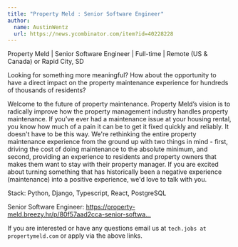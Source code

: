 ```yaml
---
title: "Property Meld : Senior Software Engineer"
author:
  name: AustinWentz
  url: https://news.ycombinator.com/item?id=40228228
---
```

Property Meld | Senior Software Engineer | Full-time | Remote (US &amp; Canada) or Rapid City, SD

Looking for something more meaningful? How about the opportunity to have a direct impact on the property maintenance experience for hundreds of thousands of residents?

Welcome to the future of property maintenance. Property Meld’s vision is to radically improve how the property management industry handles property maintenance. If you’ve ever had a maintenance issue at your housing rental, you know how much of a pain it can be to get it fixed quickly and reliably. It doesn&#x27;t have to be this way. We&#x27;re rethinking the entire property maintenance experience from the ground up with two things in mind - first, driving the cost of doing maintenance to the absolute minimum, and second, providing an experience to residents and property owners that makes them want to stay with their property manager. If you are excited about turning something that has historically been a negative experience (maintenance) into a positive experience, we&#x27;d love to talk with you.

Stack: Python, Django, Typescript, React, PostgreSQL

Senior Software Engineer: <a href="https:&#x2F;&#x2F;property-meld.breezy.hr&#x2F;p&#x2F;80f57aad2cca-senior-software-engineer" rel="nofollow">https:&#x2F;&#x2F;property-meld.breezy.hr&#x2F;p&#x2F;80f57aad2cca-senior-softwa...</a>

If you are interested or have any questions email us at `tech.jobs at propertymeld.com` or apply via the above links.

